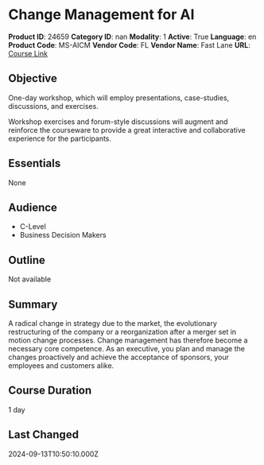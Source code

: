 # Change Management for AI

**Product ID**: 24659
**Category ID**: nan
**Modality**: 1
**Active**: True
**Language**: en
**Product Code**: MS-AICM
**Vendor Code**: FL
**Vendor Name**: Fast Lane
**URL**: [Course Link](https://www.fastlaneus.com/course/training-ms-aicm)

## Objective
One-day workshop, which will employ presentations, case-studies, discussions, and exercises.

Workshop exercises and forum-style discussions will augment and reinforce the courseware to provide a great interactive and collaborative experience for the participants.

## Essentials
None

## Audience
- C-Level
- Business Decision Makers

## Outline
Not available

## Summary
A radical change in strategy due to the market, the evolutionary restructuring of the company or a reorganization after a merger set in motion change processes. Change management has therefore become a necessary core competence. As an executive, you plan and manage the changes proactively and achieve the acceptance of sponsors, your employees and customers alike.

## Course Duration
1 day

## Last Changed
2024-09-13T10:50:10.000Z
